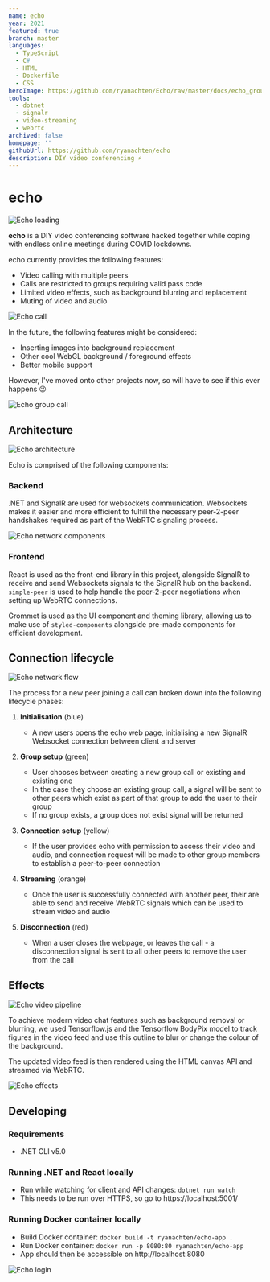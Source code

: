 ```yaml
---
name: echo
year: 2021
featured: true
branch: master
languages:
  - TypeScript
  - C#
  - HTML
  - Dockerfile
  - CSS
heroImage: https://github.com/ryanachten/Echo/raw/master/docs/echo_group.jpg
tools:
  - dotnet
  - signalr
  - video-streaming
  - webrtc
archived: false
homepage: ''
githubUrl: https://github.com/ryanachten/echo
description: DIY video conferencing ⚡
---
```

# echo
![Echo loading](https://github.com/ryanachten/echo/raw/master/docs/echo_loading.gif?raw=true)

**echo** is a DIY video conferencing software hacked together while coping with endless online meetings during COVID lockdowns.

echo currently provides the following features:
- Video calling with multiple peers
- Calls are restricted to groups requiring valid pass code
- Limited video effects, such as background blurring and replacement
- Muting of video and audio

![Echo call](https://github.com/ryanachten/echo/raw/master/docs/echo_call.jpg?raw=true)

In the future, the following features might be considered:
- Inserting images into background replacement
- Other cool WebGL background / foreground effects
- Better mobile support
  
However, I've moved onto other projects now, so will have to see if this ever happens 😉 

![Echo group call](https://github.com/ryanachten/echo/raw/master/docs/echo_group.jpg?raw=true)
## Architecture

![Echo architecture](https://github.com/ryanachten/echo/raw/master/docs/echo_architecture.png?raw=true)

Echo is comprised of the following components:

### Backend
.NET and SignalR are used for websockets communication. Websockets makes it easier and more efficient to fulfill the necessary peer-2-peer handshakes required as part of the WebRTC signaling process.

![Echo network components](https://github.com/ryanachten/echo/raw/master/docs/echo_network1.png?raw=true)

### Frontend
React is used as the front-end library in this project, alongside SignalR to receive and send Websockets signals to the SignalR hub on the backend. `simple-peer` is used to help handle the peer-2-peer negotiations when setting up WebRTC connections.

Grommet is used as the UI component and theming library, allowing us to make use of `styled-components` alongside pre-made components for efficient development. 

## Connection lifecycle

![Echo network flow](https://github.com/ryanachten/echo/raw/master/docs/echo_network2.png?raw=true)

The process for a new peer joining a call can broken down into the following lifecycle phases:
1. **Initialisation** (blue)
     - A new users opens the echo web page, initialising a new SignalR Websocket connection between client and server
2. **Group setup** (green)
   - User chooses between creating a new group call or existing and existing one
   - In the case they choose an existing group call, a signal will be sent to other peers which exist as part of that group to add the user to their group
   - If no group exists, a group does not exist signal will be returned
3. **Connection setup** (yellow)
   -  If the user provides echo with permission to access their video and audio, and connection request will be made to other group members to establish a peer-to-peer connection
4. **Streaming** (orange)
    - Once the user is successfully connected with another peer, their are able to send and receive WebRTC signals which can be used to stream video and audio

5. **Disconnection** (red)
    - When a user closes the webpage, or leaves the call - a disconnection signal is sent to all other peers to remove the user from the call

## Effects

![Echo video pipeline](https://github.com/ryanachten/echo/raw/master/docs/echo_video-pipeline.png?raw=true)

To achieve modern video chat features such as background removal or blurring, we used Tensorflow.js and the Tensorflow BodyPix model to track figures in the video feed and use this outline to blur or change the colour of the background.

The updated video feed is then rendered using the HTML canvas API and streamed via WebRTC.

![Echo effects](https://github.com/ryanachten/echo/raw/master/docs/echo_effects.jpg?raw=true)

## Developing
### Requirements

- .NET CLI v5.0

### Running .NET and React locally

- Run while watching for client and API changes: `dotnet run watch`
- This needs to be run over HTTPS, so go to https://localhost:5001/

### Running Docker container locally

- Build Docker container: `docker build -t ryanachten/echo-app .`
- Run Docker container: `docker run -p 8080:80 ryanachten/echo-app`
- App should then be accessible on http://localhost:8080

![Echo login](https://github.com/ryanachten/echo/raw/master/docs/echo_login.jpg?raw=true)